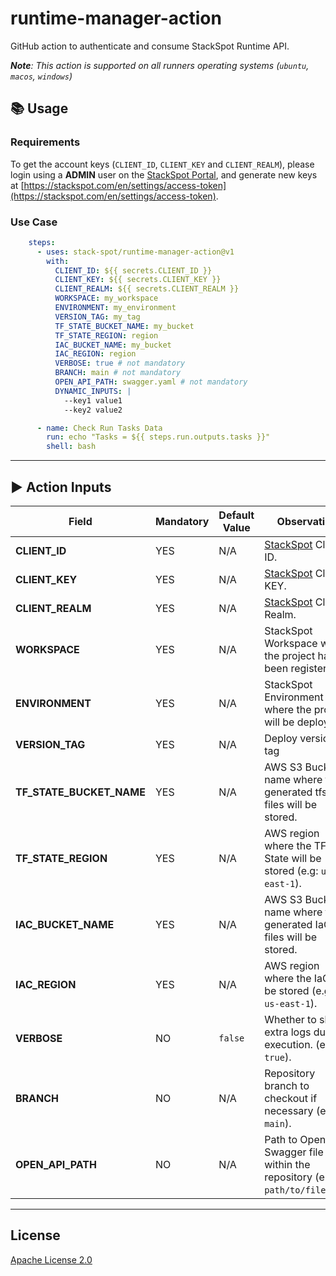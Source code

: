 # runtime-manager-action

GitHub action to authenticate and consume StackSpot Runtime API.

_**Note**: This action is supported on all runners operating systems (`ubuntu`, `macos`, `windows`)_

## 📚 Usage

### Requirements

To get the account keys (`CLIENT_ID`, `CLIENT_KEY` and `CLIENT_REALM`), please login using a **ADMIN** user on the [StackSpot Portal](https://stackspot.com), and generate new keys at [https://stackspot.com/en/settings/access-token](https://stackspot.com/en/settings/access-token).

### Use Case

```yaml
    steps:
      - uses: stack-spot/runtime-manager-action@v1
        with:
          CLIENT_ID: ${{ secrets.CLIENT_ID }}
          CLIENT_KEY: ${{ secrets.CLIENT_KEY }}
          CLIENT_REALM: ${{ secrets.CLIENT_REALM }}
          WORKSPACE: my_workspace
          ENVIRONMENT: my_environment
          VERSION_TAG: my_tag
          TF_STATE_BUCKET_NAME: my_bucket
          TF_STATE_REGION: region
          IAC_BUCKET_NAME: my_bucket
          IAC_REGION: region
          VERBOSE: true # not mandatory
          BRANCH: main # not mandatory
          OPEN_API_PATH: swagger.yaml # not mandatory
          DYNAMIC_INPUTS: |
            --key1 value1
            --key2 value2

      - name: Check Run Tasks Data
        run: echo "Tasks = ${{ steps.run.outputs.tasks }}"
        shell: bash
```

* * *

## ▶️ Action Inputs

Field | Mandatory | Default Value | Observation
------------ | ------------  | ------------- | -------------
**CLIENT_ID** | YES | N/A | [StackSpot](https://stackspot.com/en/settings/access-token) Client ID.
**CLIENT_KEY** | YES | N/A |[StackSpot](https://stackspot.com/en/settings/access-token) Client KEY.
**CLIENT_REALM** | YES | N/A |[StackSpot](https://stackspot.com/en/settings/access-token) Client Realm.
**WORKSPACE** | YES | N/A | StackSpot Workspace where the project has been registered.
**ENVIRONMENT** | YES | N/A | StackSpot Environment where the project will be deployed.
**VERSION_TAG** | YES | N/A | Deploy version tag
**TF_STATE_BUCKET_NAME** | YES | N/A | AWS S3 Bucket name where the generated tfstate files will be stored.
**TF_STATE_REGION** | YES | N/A | AWS region where the TF State will be stored (e.g: `us-east-1`).
**IAC_BUCKET_NAME** | YES | N/A | AWS S3 Bucket name where the generated IaC files will be stored.
**IAC_REGION** | YES | N/A | AWS region where the IaC will be stored (e.g: `us-east-1`).
**VERBOSE** | NO | `false` | Whether to show extra logs during execution. (e.g: `true`).
**BRANCH** | NO | N/A | Repository branch to checkout if necessary (e.g: `main`).
**OPEN_API_PATH** | NO | N/A | Path to OpenAI / Swagger file within the repository (e.g: `path/to/file.yml`)

* * *

## License

[Apache License 2.0](https://github.com/stack-spot/runtime-manager-action/blob/main/LICENSE)
